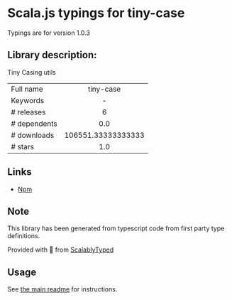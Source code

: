
# Scala.js typings for tiny-case

Typings are for version 1.0.3

## Library description:
Tiny Casing utils

|                    |                 |
| ------------------ | :-------------: |
| Full name          | tiny-case |
| Keywords           | - |
| # releases         | 6 |
| # dependents       | 0.0 |
| # downloads        | 106551.33333333333 |
| # stars            | 1.0 |

## Links
- [Npm](https://www.npmjs.com/package/tiny-case)
    


## Note
This library has been generated from typescript code from first party type definitions.

Provided with :purple_heart: from [ScalablyTyped](https://github.com/oyvindberg/ScalablyTyped)

## Usage
See [the main readme](../../readme.md) for instructions.


